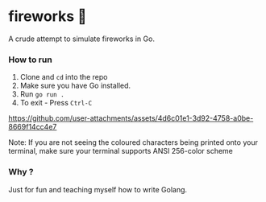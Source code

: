 # fireworks 🎇
A crude attempt to simulate fireworks in Go.

### How to run
1. Clone and `cd` into the repo
2. Make sure you have Go installed.
3. Run `go run .`
4. To exit - Press `Ctrl-C`

https://github.com/user-attachments/assets/4d6c01e1-3d92-4758-a0be-8669f14cc4e7


Note: If you are not seeing the coloured characters being printed onto your terminal, make sure your terminal
supports ANSI 256-color scheme

### Why ?
Just for fun and teaching myself how to write Golang.
